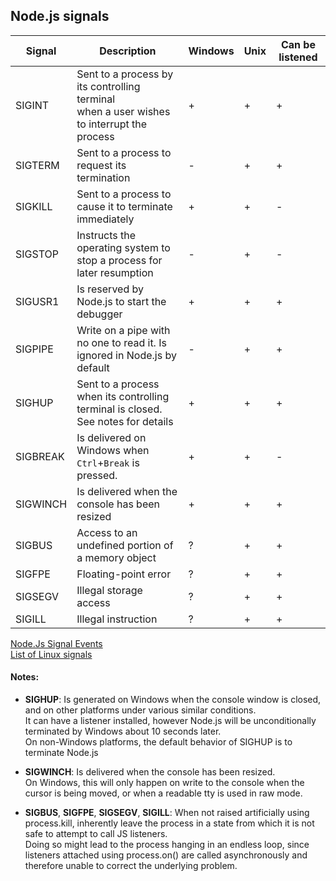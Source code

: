 ## Node.js signals

|  Signal  |                                          Description                                          | Windows | Unix | Can be listened |
| -------- | --------------------------------------------------------------------------------------------- | ------- | ---- | --------------- |
| SIGINT   | Sent to a process by its controlling terminal<br> when a user wishes to interrupt the process | +       | +    | +               |
| SIGTERM  | Sent to a process to request its termination                                                  | -       | +    | +               |
| SIGKILL  | Sent to a process to cause it to terminate immediately                                        | +       | +    | -               |
| SIGSTOP  | Instructs the operating system to stop a process for later resumption                         | -       | +    | -               |
| SIGUSR1  | Is reserved by Node.js to start the debugger                                                  | +       | +    | +               |
| SIGPIPE  | Write on a pipe with no one to read it. Is ignored in Node.js by default                      | -       | +    | +               |
| SIGHUP   | Sent to a process when its controlling terminal is closed. See notes for details              | +       | +    | +               |
| SIGBREAK | Is delivered on Windows when `Ctrl`+`Break` is pressed.                                       | +       | +    | -               |
| SIGWINCH | Is delivered when the console has been resized                                                | +       | +    | +               |
| SIGBUS   | Access to an undefined portion of a memory object                                             | ?       | +    | +               |
| SIGFPE   | Floating-point error                                                                          | ?       | +    | +               |
| SIGSEGV  | Illegal storage access                                                                        | ?       | +    | +               |
| SIGILL   | Illegal instruction                                                                           | ?       | +    | +               |

[Node.Js Signal Events](https://nodejs.org/api/process.html#process_signal_events)<br>
[List of Linux signals](http://man7.org/linux/man-pages/man7/signal.7.html)

#### Notes:

- **SIGHUP**: 
  Is generated on Windows when the console window is closed, and on other platforms under various similar conditions.<br>
  It can have a listener installed, however Node.js will be unconditionally terminated by Windows about 10 seconds later.<br>
  On non-Windows platforms, the default behavior of SIGHUP is to terminate Node.js
  
- **SIGWINCH**:
  Is delivered when the console has been resized.<br> 
  On Windows, this will only happen on write to the console when the cursor is being moved, or when a readable tty is used in raw mode.
  
- **SIGBUS**, **SIGFPE**, **SIGSEGV**, **SIGILL**:
  When not raised artificially using process.kill, inherently leave the process in a state from which it is not safe to attempt to call JS listeners.<br> 
  Doing so might lead to the process hanging in an endless loop, since listeners attached using process.on() are called asynchronously and therefore unable to correct the underlying problem.
